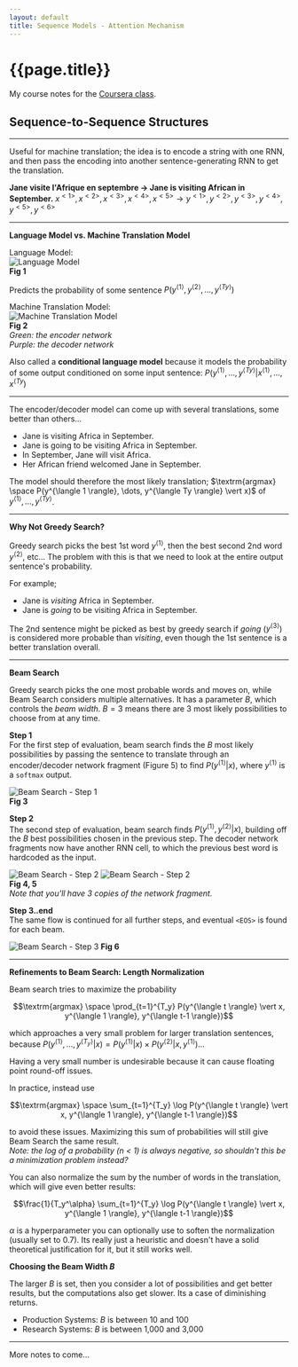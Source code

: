```yaml
---
layout: default
title: Sequence Models - Attention Mechanism
---
```


# {{page.title}}

My course notes for the [Coursera class](https://www.coursera.org/learn/nlp-sequence-models).

## Sequence-to-Sequence Structures
---
Useful for machine translation; the idea is to encode a string with one RNN, and then pass the encoding into another
sentence-generating RNN to get the translation.

**Jane visite l'Afrique en septembre $\rightarrow$ Jane is visiting African in September.**
$x^{<1>}, x^{<2>}, x^{<3>}, x^{<4>}, x^{<5>} \rightarrow y^{<1>}, y^{<2>}, y^{<3>}, y^{<4>}, y^{<5>}, y^{<6>}$

---
**Language Model vs. Machine Translation Model**  

Language Model:  
![Language Model](/assets/study-notes/sequence-models/attention-mechanism/1.png)  
**Fig 1**  

Predicts the probability of some sentence $P(y^{\langle 1 \rangle}, y^{\langle 2 \rangle}, \dots, y^{\langle Ty \rangle})$  

Machine Translation Model:  
![Machine Translation Model](/assets/study-notes/sequence-models/attention-mechanism/2.png)  
**Fig 2**  
_Green: the encoder network_  
_Purple: the decoder network_  

Also called a **conditional language model** because it models the probability of some output conditioned on some input
sentence: $P(y^{\langle 1 \rangle}, \dots, y^{\langle Ty \rangle} \vert x^{\langle 1 \rangle}, \dots, x^{\langle Ty})$  

---

The encoder/decoder model can come up with several translations, some better than others...  
- Jane is visiting Africa in September.  
- Jane is going to be visiting Africa in September.  
- In September, Jane will visit Africa.  
- Her African friend welcomed Jane in September.

The model should therefore the most likely translation; $\textrm{argmax} \space P(y^{\langle 1 \rangle}, \dots, y^{\langle Ty \rangle} \vert x)$
of $y^{\langle 1 \rangle}, \dots, y^{\langle Ty \rangle}$.

---
**Why Not Greedy Search?**

Greedy search picks the best 1st word $y^{\langle 1 \rangle}$, then the best second 2nd word $y^{\langle 2 \rangle}$, etc... 
The problem with this is that we need to look at the entire output sentence's probability.  

For example;  
- Jane is _visiting_ Africa in September.
- Jane is _going_ to be visiting Africa in September.

The 2nd sentence might be picked as best by greedy search if _going_ ($y^{\langle 3 \rangle}$) is considered more
probable than _visiting_, even though the 1st sentence is a better translation overall.

---
**Beam Search**

Greedy search picks the one most probable words and moves on, while Beam Search considers multiple alternatives. It has 
a parameter $B$, which controls the _beam width_. $B = 3$ means there are 3 most likely possibilities to choose from at
any time.

**Step 1**  
For the first step of evaluation, beam search finds the $B$ most likely possibilities by passing the sentence to translate
through an encoder/decoder network fragment (Figure 5) to find $P(y^{\langle 1 \rangle} \vert x )$, where $y^{\langle 1 \rangle}$
is a `softmax` output.

![Beam Search - Step 1](/assets/study-notes/sequence-models/attention-mechanism/3.png)  
**Fig 3**  

**Step 2**  
The second step of evaluation, beam search finds $P(y^{\langle 1 \rangle}, y^{\langle 2 \rangle} \vert x )$, building off
the $B$ best possibilities chosen in the previous step. The decoder network fragments now have another RNN cell, to which
the previous best word is hardcoded as the input. 

![Beam Search - Step 2](/assets/study-notes/sequence-models/attention-mechanism/4.png)
![Beam Search - Step 2](/assets/study-notes/sequence-models/attention-mechanism/5.png)  
 **Fig 4, 5**  
_Note that you'll have 3 copies of the network fragment._

**Step 3..end**  
The same flow is continued for all further steps, and eventual `<EOS>` is found for each beam.

![Beam Search - Step 3](/assets/study-notes/sequence-models/attention-mechanism/6.png)
**Fig 6**  

---
**Refinements to Beam Search: Length Normalization**

Beam search tries to maximize the probability

$$\textrm{argmax} \space \prod_{t=1}^{T_y} P(y^{\langle t \rangle} \vert x, y^{\langle 1 \rangle}, y^{\langle t-1 \rangle})$$

which approaches a very small problem for larger translation sentences, because $P(y^{\langle 1 \rangle}, \dots, y^{\langle T_y \rangle} \vert x) = 
P(y^{\langle 1 \rangle} | x) \times P(y^{\langle 2 \rangle} | x, y^{\langle 1 \rangle}) \dots$

Having a very small number is undesirable because it can cause floating point round-off issues.  

In practice, instead use  

$$\textrm{argmax} \space \sum_{t=1}^{T_y} \log P(y^{\langle t \rangle} \vert x, y^{\langle 1 \rangle}, y^{\langle t-1 \rangle})$$

to avoid these issues. Maximizing this sum of probabilities will still give Beam Search the same result.  
_Note: the log of a probability (n < 1) is always negative, so shouldn't this be a minimization problem instead?_  

You can also normalize the sum by the number of words in the translation, which will give even better results:  

$$\frac{1}{T_y^\alpha} \sum_{t=1}^{T_y} \log P(y^{\langle t \rangle} \vert x, y^{\langle 1 \rangle}, y^{\langle t-1 \rangle})$$  

$\alpha$ is a hyperparameter you can optionally use to soften the normalization (usually set to 0.7). Its really just a 
heuristic and doesn't have a solid theoretical justification for it, but it still works well.  

**Choosing the Beam Width $B$**  

The larger $B$ is set, then you consider a lot of possibilities and get better results, but the computations also get slower.
Its a case of diminishing returns.

- Production Systems: $B$ is between 10 and 100  
- Research Systems: $B$ is between 1,000 and 3,000  

---

More notes to come...
